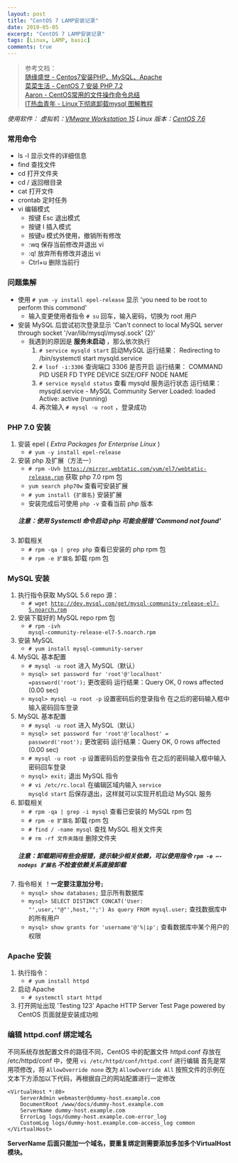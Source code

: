 ```yaml
---
layout: post
title: "CentOS 7 LAMP安装记录"
date: 2019-05-05
excerpt: "CentOS 7 LAMP安装记录"
tags: [Linux, LAMP, basic]
comments: true
---
```


> 参考文档：  
[随缘盛世 - Centos7安装PHP、MySQL、Apache](https://www.cnblogs.com/shengChristine/p/9293996.html)  
[菜菜生活 - CentOS 7 安装 PHP 7.2](http://www.caicaishouyou.com/2019/02/22/centos-7-安装-php-7-2/)  
[Aaron - CentOS常用的文件操作命令总结](https://www.haorooms.com/post/centeros_wj_zj)  
[IT热血青年 - Linux下彻底卸载mysql 图解教程](http://blog.itblood.com/completely-uninstall-the-mysql-under-linux-graphic-tutorials.html)  

*使用软件：
虚拟机：[VMware Workstation 15](https://www.vmware.com/cn/products/workstation-pro/workstation-pro-evaluation.html)
Linux 版本：[CentOS 7.6](http://isoredirect.centos.org/centos/7/isos/x86_64/CentOS-7-x86_64-DVD-1810.iso)*

### 常用命令
- ls -l  显示文件的详细信息
- find 查找文件
- cd    打开文件夹
- cd /  返回根目录
- cat   打开文件
- crontab 定时任务
- vi 编辑模式
    - 按键 Esc  退出模式
    - 按键 I  插入模式
    - 按键u 模式外使用，撤销所有修改
    - :wq 保存当前修改并退出 vi
    - :q! 放弃所有修改并退出 vi
    - Ctrl+u 删除当前行

### 问题集解
- 使用 <code># yum -y install epel-release</code> 显示 'you need to be root to perform this commond'
  * 输入变更使用者指令 <code># su</code> 回车，输入密码，切换为 root 用户
- 安装 MySQL 后尝试初次登录显示 'Can't connect to local MySQL server through socket '/var/lib/mysql/mysql.sock' (2)'
    * 我遇到的原因是 **服务未启动** ，那么依次执行
        1. <code># service mysqld start</code> 启动MySQL
        运行结果：
        Redirecting to /bin/systemctl start  mysqld.service
        2. <code># lsof -i:3306</code> 查询端口 3306 是否开启
        运行结果：
        COMMAND  PID  USER   FD   TYPE DEVICE SIZE/OFF NODE NAME
        3. <code># service mysqld status</code> 查看 mysqld 服务运行状态
        运行结果：
        mysqld.service - MySQL Community Server
        Loaded: loaded
        Active: active (running)
        4. 再次输入 <code># mysql -u root</code> ，登录成功


### PHP 7.0 安装
1. 安装 epel ( *Extra Packages for Enterprise Linux*  )
    - <code># yum -y install epel-release</code>
2. 安装 php 及扩展（方法一）
    - <code># rpm -Uvh https://mirror.webtatic.com/yum/el7/webtatic-release.rpm</code> 获取 php 7.0 rpm 包
    - <code>yum search php70w</code> 查看可安装扩展
    - <code># yum install {扩展名}</code> 安装扩展
    - 安装完成后可使用 <code>php -v</code> 查看当前 php 版本
    ##### 注意：使用 Systemctl 命令启动 php 可能会报错  'Commond not found'
3. 卸载相关
    - <code># rpm -qa | grep php</code> 查看已安装的 php rpm 包
    - <code># rpm -e 扩展名</code> 卸载 rpm 包


### MySQL 安装
1. 执行指令获取 MySQL 5.6 repo 源：
    - <code># wget http://dev.mysql.com/get/mysql-community-release-el7-5.noarch.rpm</code>
2. 安装下载好的 MySQL repo rpm 包
    - <code># rpm -ivh mysql-community-release-el7-5.noarch.rpm</code>
3. 安装 MySQL
    - <code># yum install mysql-community-server</code>
4. MySQL 基本配置
    - <code># mysql -u root</code> 进入 MySQL（默认）
    - <code>mysql> set password for 'root'@'localhost' =password('root');</code> 更改密码
    运行结果：Query OK, 0 rows affected (0.00 sec)
    - <code>mysql> mysql -u root -p</code> 设置密码后的登录指令
    在之后的密码输入框中输入密码回车登录
5. MySQL 基本配置
    - <code># mysql -u root</code> 进入 MySQL（默认）
    - <code>mysql> set password for 'root'@'localhost' = password('root');</code> 更改密码
    运行结果：Query OK, 0 rows affected (0.00 sec)
    - <code># mysql -u root -p</code> 设置密码后的登录指令
    在之后的密码输入框中输入密码回车登录
    - <code>mysql> exit;</code> 退出 MySQL 指令
    - <code># vi /etc/rc.local</code> 在编辑区域内输入 <code>service mysqld start</code> 后保存退出，这样就可以实现开机启动 MySQL 服务
6. 卸载相关
    - <code># rpm -qa | grep -i mysql</code> 查看已安装的 MySQL rpm 包
    - <code># rpm -e 扩展名</code> 卸载 rpm 包
    - <code># find / -name mysql</code> 查找 MySQL 相关文件夹
    - <code># rm -rf 文件夹路径</code> 删除文件夹
    ##### 注意：卸载期间有些会报错，提示缺少相关依赖，可以使用指令 <code>rpm -e –-nodeps 扩展名</code> 不检查依赖关系直接卸载
7. 指令相关
    ！**一定要注意加分号<code>;</code>**
    - <code>mysql> show databases;</code> 显示所有数据库
    - <code>mysql> SELECT DISTINCT CONCAT('User: "',user,'"@"',host,'";') As query FROM mysql.user;</code> 查找数据库中的所有用户
    - <code>mysql> show grants for 'username'@'%|ip';</code> 查看数据库中某个用户的权限

### Apache 安装
1. 执行指令：
    - <code># yum install httpd</code>
2. 启动 Apache
    - <code># systemctl start httpd</code>
3. 打开网址出现 'Testing 123' Apache HTTP Server Test Page powered by CentOS 页面就是安装成功啦


### 编辑 httpd.conf 绑定域名
不同系统存放配置文件的路径不同，CentOS 中的配置文件 httpd.conf 存放在 /etc/httpd/conf 中，使用 <code>vi /etc/httpd/conf/httpd.conf</code> 进行编辑
首先是常用项修改，将 <code>AllowOverride none</code> 改为 <code>AllowOverride All</code>
按照文件的示例在文本下方添加以下代码，再根据自己的网站配置进行一定修改

```
<VirtualHost *:80>
    ServerAdmin webmaster@dummy-host.example.com
    DocumentRoot /www/docs/dummy-host.example.com
    ServerName dummy-host.example.com
    ErrorLog logs/dummy-host.example.com-error_log
    CustomLog logs/dummy-host.example.com-access_log common
</VirtualHost>
```
**ServerName 后面只能加一个域名，要重复绑定则需要添加多加多个VirtualHost模块。**
